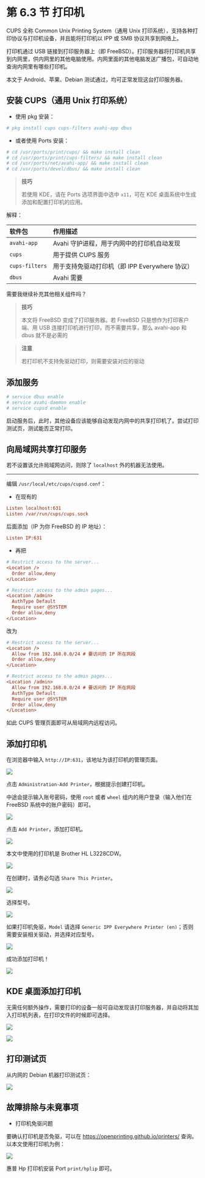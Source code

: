 # 第 6.3 节 打印机

CUPS 全称 Common Unix Printing System（通用 Unix 打印系统），支持各种打印协议与打印机设备，并且能将打印机以 IPP 或 SMB 协议共享到网络上。

打印机通过 USB 链接到打印服务器上（即 FreeBSD）。打印服务器将打印机共享到内网里，供内网里的其他电脑使用。内网里面的其他电脑发送广播包，可自动地查询内网里有哪些打印机。

本文于 Android、苹果、Debian 测试通过，均可正常发现这台打印服务器。


## 安装 CUPS（通用 Unix 打印系统）

- 使用 pkg 安装：

```sh
# pkg install cups cups-filters avahi-app dbus
```

- 或者使用 Ports 安装：

```sh
# cd /usr/ports/print/cups/ && make install clean
# cd /usr/ports/print/cups-filters/ && make install clean
# cd /usr/ports/net/avahi-app/ && make install clean
# cd /usr/ports/devel/dbus/ && make install clean
```

>**技巧**
>
>若使用 KDE，请在 Ports 选项界面中选中 `x11`，可在 KDE 桌面系统中生成添加和配置打印机的应用。

解释：

| 软件包         | 作用描述                                 |
|:----------------|:------------------------------------------|
| `avahi-app`    | Avahi 守护进程，用于内网中的打印机自动发现 |
| `cups`         | 用于提供 CUPS 服务                        |
| `cups-filters` | 用于支持免驱动打印机（即 IPP Everywhere 协议） |
|`dbus`|Avahi 需要|

需要我继续补充其他相关组件吗？

>**技巧**
>
>本文将 FreeBSD 变成了打印服务器。若 FreeBSD 只是想作为打印客户端、用 USB 连接打印机进行打印，而不需要共享，那么 avahi-app 和 dbus 就不是必需的

>**注意**
>
>若打印机不支持免驱动打印，则需要安装对应的驱动

## 添加服务

```sh
# service dbus enable
# service avahi-daemon enable
# service cupsd enable
```

启动服务后，此时，其他设备应该能够自动发现内网中的共享打印机了。尝试打印测试页，测试能否正常打印。

## 向局域网共享打印服务

若不设置该允许局域网访问，则除了 `localhost` 外的机器无法使用。

---

编辑 `/usr/local/etc/cups/cupsd.conf`：

- 在现有的

```ini
Listen localhost:631
Listen /var/run/cups/cups.sock
```

后面添加（IP 为你 FreeBSD 的 IP 地址）：

```ini
Listen IP:631
```

- 再把

```ini
# Restrict access to the server...
<Location />
  Order allow,deny
</Location>

# Restrict access to the admin pages...
<Location /admin>
  AuthType Default
  Require user @SYSTEM
  Order allow,deny
</Location>
```

改为

```ini
# Restrict access to the server...
<Location />
  Allow from 192.168.0.0/24 # 要访问的 IP 所在网段
  Order allow,deny
</Location>

# Restrict access to the admin pages...
<Location /admin>
  Allow from 192.168.0.0/24 # 要访问的 IP 所在网段
  AuthType Default
  Require user @SYSTEM
  Order allow,deny
</Location>
```

如此 CUPS 管理页面即可从局域网内远程访问。

## 添加打印机

在浏览器中输入 `http://IP:631`，该地址为该打印机的管理页面。

![](../.gitbook/assets/cup1.png)

点击 `Administration-Add Printer`，根据提示创建打印机。

中途会提示输入账号密码，使用 `root` 或者 `wheel` 组内的用户登录（输入他们在 FreeBSD 系统中的账户密码）即可。

![](../.gitbook/assets/cup2.png)

点击 `Add Printer`，添加打印机。

![](../.gitbook/assets/cup3.png)

本文中使用的打印机是 Brother HL L3228CDW。

![](../.gitbook/assets/cup4.png)

在创建时，请务必勾选 `Share This Printer`。

![](../.gitbook/assets/cup5.png)

选择型号。

![](../.gitbook/assets/cup6.png)

如果打印机免驱，`Model` 请选择 `Generic IPP Everywhere Printer (en)`；否则需要安装相关驱动，并选择对应型号。

![](../.gitbook/assets/cup7.png)

成功添加打印机！

![](../.gitbook/assets/cup8.png)

## KDE 桌面添加打印机

无需任何额外操作，需要打印的设备一般可自动发现该打印服务器，并自动将其加入打印机列表，在打印文件的时候即可选择。

![](../.gitbook/assets/cup10.png)

![](../.gitbook/assets/cup11.png)

## 打印测试页

从内网的 Debian 机器打印测试页：

![](../.gitbook/assets/cup12.jpg)

## 故障排除与未竟事项

- 打印机免驱问题

要确认打印机是否免驱，可以在 <https://openprinting.github.io/printers/> 查询。以本文使用打印机为例：

![](../.gitbook/assets/cup9.png)

惠普 Hp 打印机安装 Port `print/hplip` 即可。

